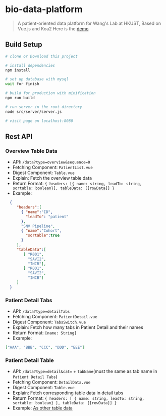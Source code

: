 # bio-data-platform

> A patient-oriented data platform for Wang's Lab at HKUST, Based on Vue.js and Koa2
Here is the [demo](http://139.199.228.109:8080)

## Build Setup

``` bash
# clone or Download this project

# install dependencies
npm install

# set up database with mysql
wait for finish

# build for production with minification
npm run build

# run server in the root directory
node src/server/server.js

# visit page on localhost:8080
```

## Rest API

### Overview Table Data


*  API: `/data?type=overview&sequence=0`
*  Fetching Component: `PatientList.vue`
*  Digest Component: `Table.vue`
*  Explain: Fetch the overview table data
*  Return Format: `{ headers: [{ name: string, leadTo: string, sortable: boolean}], tableData: [[rowData]] }`
*  <span id="TableData">Example</span>:

```json
  {
     "headers":[
       { "name":"ID",
         "leadTo": "patient"
       },
       "SNV Pipeline",
       { "name":"Cohort",
         "sortable":true
       }
     ],
     "tableData":[
        [ "R001",
          "SAVI2",
          "INCB"],
        [ "R001",
          "SAVI2",
          "INCB"]
     ]
  }
```

### Patient Detail Tabs

*  API: `/data?type=detailTabs`
*  Fetching Component: `PatientDetail.vue`
*  Digest Component: `TabsSwitch.vue`
*  Explain: Fetch how many tabs in Patient Detail and their names
*  Return Format: `[name: String]`
*  Example:
```json
["AAA", "BBB", "CCC", "DDD", "EEE"]
```

### Patient Detail Table

*  API: `/data?type=detail&cat=` + `tabName`(must the same as tab name in `Patient Detail Tabs`)
*  Fetching Component: `DetailData.vue`
*  Digest Component: `Table.vue`
*  Explain: Fetch corresponding table data in detail tabs
*  Return Format: `{ headers: [ { name: string, leadTo: string, sortable: boolean} ], tableData: [[rowData]] }`
*  Example: [As other table data](#TableData)
